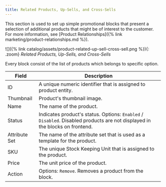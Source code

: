 ```yaml
---
title: Related Products, Up-Sells, and Cross-Sells
---
```


This section is used to set up simple promotional blocks that present a selection of additional products that might be of interest to the customer. For more information, see [Product Relationships]({% link marketing/product-relationships.md %}).

![]({% link catalog/assets/product-related-up-sell-cross-sell.png %}){: .zoom}
_Related Products, Up-Sells, and Cross-Sells_

Every block consist of the list of products which belongs to specific option.

|Field|Description|
|--- |--- |
|ID|A unique numeric identifier that is assigned to product entity.|
|Thumbnail|Product's thumbnail image.|
|Name|The name of the product.|
|Status|Indicates product's status. Options: `Enabled` / `Disabled`. Disabled products are not displayed in the blocks on frontend.|
|Attribute Set|The name of the attribute set that is used as a template for the product.|
|SKU|The unique Stock Keeping Unit that is assigned to the product.|
|Price|The unit price of the product.|
|Action|Options: `Remove`. Removes a product from the block.|
